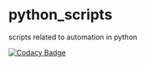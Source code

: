 # python_scripts
scripts related to automation in python

[![Codacy Badge](https://api.codacy.com/project/badge/Grade/21d944d31c7649edb084c233156b9011)](https://www.codacy.com/app/SMY-ALTAMASH/python_scripts?utm_source=github.com&amp;utm_medium=referral&amp;utm_content=SMY-ALTAMASH/python_scripts&amp;utm_campaign=Badge_Grade)
